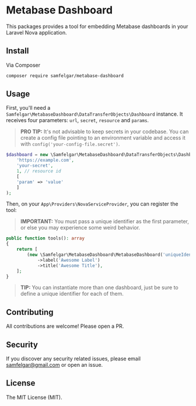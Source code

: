 # Metabase Dashboard

This packages provides a tool for embedding Metabase dashboards in your Laravel Nova application.

## Install

Via Composer

``` bash
composer require samfelgar/metabase-dashboard
```

## Usage

First, you'll need a `Samfelgar\MetabaseDashboard\DataTransferObjects\Dashboard` instance. It receives four parameters:
`url`, `secret`, `resource` and `params`.

> **PRO TIP:** It's not advisable to keep secrets in your codebase. You can create a config file pointing to an environment
> variable and access it with `config('your-config-file.secret')`.

```php
$dashboard = new \Samfelgar\MetabaseDashboard\DataTransferObjects\Dashboard(
    'https://example.com',
    'your-secret',
    1, // resource id
    [
    'param' => 'value'
    ]
);
```

Then, on your `App\Providers\NovaServiceProvider`, you can register the tool:

> **IMPORTANT:** You must pass a unique identifier as the first parameter, or else you may experience some weird behavior.  

```php
public function tools(): array
{
    return [
        (new \Samfelgar\MetabaseDashboard\MetabaseDashboard('uniqueIdentifier', $dashboard))
            ->label('Awesome Label')
            ->title('Awesome Title'),
    ];
}
```

> **TIP:** You can instantiate more than one dashboard, just be sure to define a unique identifier for each of them.

## Contributing

All contributions are welcome! Please open a PR.

## Security

If you discover any security related issues, please email samfelgar@gmail.com or open an issue.

## License

The MIT License (MIT).